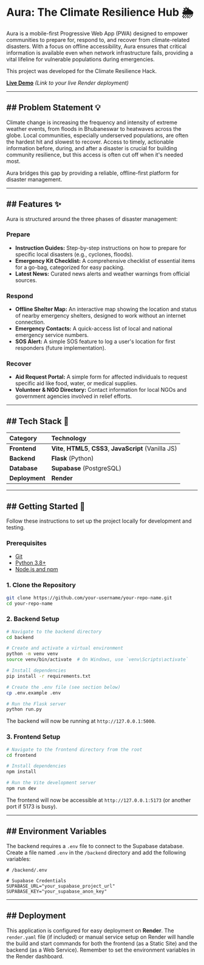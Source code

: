 # Aura: The Climate Resilience Hub 🌦️

Aura is a mobile-first Progressive Web App (PWA) designed to empower communities to prepare for, respond to, and recover from climate-related disasters. With a focus on offline accessibility, Aura ensures that critical information is available even when network infrastructure fails, providing a vital lifeline for vulnerable populations during emergencies.

This project was developed for the Climate Resilience Hack.

**[Live Demo](https://www.google.com/search?q=https://your-project-name.onrender.com)** *(Link to your live Render deployment)*

-----

## \#\# Problem Statement 💡

Climate change is increasing the frequency and intensity of extreme weather events, from floods in Bhubaneswar to heatwaves across the globe. Local communities, especially underserved populations, are often the hardest hit and slowest to recover. Access to timely, actionable information before, during, and after a disaster is crucial for building community resilience, but this access is often cut off when it's needed most.

Aura bridges this gap by providing a reliable, offline-first platform for disaster management.

-----

## \#\# Features ✨

Aura is structured around the three phases of disaster management:

### **Prepare**

  * **Instruction Guides:** Step-by-step instructions on how to prepare for specific local disasters (e.g., cyclones, floods).
  * **Emergency Kit Checklist:** A comprehensive checklist of essential items for a go-bag, categorized for easy packing.
  * **Latest News:** Curated news alerts and weather warnings from official sources.

### **Respond**

  * **Offline Shelter Map:** An interactive map showing the location and status of nearby emergency shelters, designed to work without an internet connection.
  * **Emergency Contacts:** A quick-access list of local and national emergency service numbers.
  * **SOS Alert:** A simple SOS feature to log a user's location for first responders (future implementation).

### **Recover**

  * **Aid Request Portal:** A simple form for affected individuals to request specific aid like food, water, or medical supplies.
  * **Volunteer & NGO Directory:** Contact information for local NGOs and government agencies involved in relief efforts.

-----

## \#\# Tech Stack 🔧

| Category      | Technology                                    |
| :------------ | :-------------------------------------------- |
| **Frontend** | **Vite**, **HTML5**, **CSS3**, **JavaScript** (Vanilla JS) |
| **Backend** | **Flask** (Python)                             |
| **Database** | **Supabase** (PostgreSQL)                     |
| **Deployment**| **Render** |

-----

## \#\# Getting Started 🚀

Follow these instructions to set up the project locally for development and testing.

### **Prerequisites**

  * [Git](https://git-scm.com/)
  * [Python 3.8+](https://www.python.org/downloads/)
  * [Node.js and npm](https://nodejs.org/en/)

### **1. Clone the Repository**

```bash
git clone https://github.com/your-username/your-repo-name.git
cd your-repo-name
```

### **2. Backend Setup**

```bash
# Navigate to the backend directory
cd backend

# Create and activate a virtual environment
python -m venv venv
source venv/bin/activate  # On Windows, use `venv\Scripts\activate`

# Install dependencies
pip install -r requirements.txt

# Create the .env file (see section below)
cp .env.example .env

# Run the Flask server
python run.py
```

The backend will now be running at `http://127.0.0.1:5000`.

### **3. Frontend Setup**

```bash
# Navigate to the frontend directory from the root
cd frontend

# Install dependencies
npm install

# Run the Vite development server
npm run dev
```

The frontend will now be accessible at `http://127.0.0.1:5173` (or another port if 5173 is busy).

-----

## \#\# Environment Variables

The backend requires a `.env` file to connect to the Supabase database. Create a file named `.env` in the `/backend` directory and add the following variables:

```
# /backend/.env

# Supabase Credentials
SUPABASE_URL="your_supabase_project_url"
SUPABASE_KEY="your_supabase_anon_key"
```

-----

## \#\# Deployment

This application is configured for easy deployment on **Render**. The `render.yaml` file (if included) or manual service setup on Render will handle the build and start commands for both the frontend (as a Static Site) and the backend (as a Web Service). Remember to set the environment variables in the Render dashboard.
